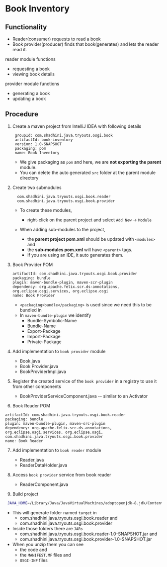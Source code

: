 # Book Inventory

## Functionality
* Reader(consumer) requests to read a book
* Book provider(producer) finds that book(generates) and lets the reader read it. 

reader module functions
* requesting a book
* viewing book details

provider module functions
* generating a book
* updating a book

## Procedure

1. Create a maven project from IntelliJ IDEA with following details

        groupId: com.shadhini.java.tryouts.osgi.book
        artifactId: book-inventory
        version: 1.0-SNAPSHOT
        packaging: pom
        name: Book Inventory

    * We give packaging as `pom` and here, we are **not exporting the parent** module.
    * You can delete the auto generated `src` folder at the parent module directory

   
2. Create two submodules

         com.shadhini.java.tryouts.osgi.book.reader 
         com.shadhini.java.tryouts.osgi.book.provider 

    * To create these modules, 
      * right-click on the parent project and select `Add New` → `Module` 

    * When adding sub-modules to the project, 
      * the **parent project pom.xml** should be updated with `<modules>` and 
      * the **sub-modules pom.xml** will have `<parent>` tags. 
      * If you are using an IDE, it auto generates them.


3. Book Provider POM

   ```
   artifactId: com.shadhini.java.tryouts.osgi.book.provider
   packaging: bundle
   plugin: maven-bundle-plugin, maven-scr-plugin
   dependency: org.apache.felix.scr.ds-annotations, org.eclipse.osgi.services, org.eclipse.osgi
   name: Book Provider
   ```

    * `<packaging>bundle</packaging>` is used since we need this to be bundled in 
    * In `maven-bundle-plugin` we identify 
      * Bundle-Symbolic-Name 
      * Bundle-Name 
      * Export-Package 
      * Import-Package 
      * Private-Package


4. Add implementation to `book provider` module
    * Book.java
    * Book Provider.java
    * BookProviderImpl.java


5. Register the created service of the `book provider` in a registry to use it from other components

    * BookProviderServiceComponent.java -- similar to an Activator 


6. Book Reader POM

```
artifactId: com.shadhini.java.tryouts.osgi.book.reader
packaging: bundle
plugin: maven-bundle-plugin, maven-src-plugin
dependency: org.apache.felix.src.ds-annotations, org.eclipse.osgi.services, org.eclipse.osgi, com.shadhini.java.tryouts.osgi.book.provider
name: Book Reader

```


7. Add implementation to `book reader` module
   * Reader.java
   * ReaderDataHolder.java


8. Access `book provider` service from book reader
   * ReaderComponent.java


9. Build project

```bash
 JAVA_HOME=/Library/Java/JavaVirtualMachines/adoptopenjdk-8.jdk/Contents/Home mvn clean install -DskipTests
```
   * This will generate folder named `target`  in 
      * com.shadhini.java.tryouts.osgi.book.reader and 
      * com.shadhini.java.tryouts.osgi.book.provider 
   * Inside those folders there are `JARs` 
      * com.shadhini.java.tryouts.osgi.book.reader-1.0-SNAPSHOT.jar and 
      * com.shadhini.java.tryouts.osgi.book.provider-1.0-SNAPSHOT.jar 
   * When you unzip them you can see  
      * the code and 
      * the `MANIFEST.MF` files and 
      * `OSGI-INF` files

   

